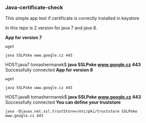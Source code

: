 ### Java-certificate-check
This simple app test if certificate is correctly installed in keystore

In this repo is 2 version for java 7 and java 8.

**App for version 7**
```
wget 
```
```
java SSLPoke www.google.cz 443
```
HOST:java7 tomashermanek$ **java SSLPoke www.google.cz 443**
Successfully connected
**App for version 8**
```
wget
```
```
java SSLPoke www.google.cz 443
```
HOST:java8 tomashermanek$ **java SSLPoke www.google.cz 443**
Successfully connected
**You can define your truststore**
```
java -Djavax.net.ssl.trustStore=/etc/pki/truststore SSLPoke www.google.cz 443
```
